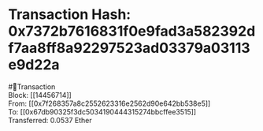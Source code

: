 
Transaction Hash: 0x7372b7616831f0e9fad3a582392df7aa8ff8a92297523ad03379a03113e9d22a
====================================================================================
  
#💸Transaction  
Block: [[14456714]]  
From: [[0x7f268357a8c2552623316e2562d90e642bb538e5]]  
To: [[0x67db90325f3dc5034190444315274bbcffee3515]]  
Transferred: 0.0537 Ether